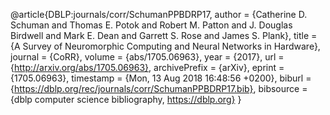 @article{DBLP:journals/corr/SchumanPPBDRP17,
  author    = {Catherine D. Schuman and
               Thomas E. Potok and
               Robert M. Patton and
               J. Douglas Birdwell and
               Mark E. Dean and
               Garrett S. Rose and
               James S. Plank},
  title     = {A Survey of Neuromorphic Computing and Neural Networks in Hardware},
  journal   = {CoRR},
  volume    = {abs/1705.06963},
  year      = {2017},
  url       = {http://arxiv.org/abs/1705.06963},
  archivePrefix = {arXiv},
  eprint    = {1705.06963},
  timestamp = {Mon, 13 Aug 2018 16:48:56 +0200},
  biburl    = {https://dblp.org/rec/journals/corr/SchumanPPBDRP17.bib},
  bibsource = {dblp computer science bibliography, https://dblp.org}
}
